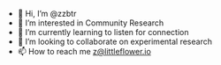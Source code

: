 - 👋 Hi, I’m @zzbtr
- 👀 I’m interested in Community Research
- 🌱 I’m currently learning to listen for connection
- 💞️ I’m looking to collaborate on experimental research
- 📫 How to reach me z@littleflower.io

<!---
zzbtr/zzbtr is a ✨ special ✨ repository because its `README.md` (this file) appears on your GitHub profile.
You can click the Preview link to take a look at your changes.
--->
